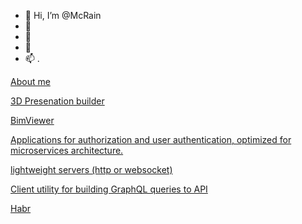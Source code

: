 - 👋 Hi, I’m @McRain
- 👀 
- 🌱 
- 💞️ 
- 📫 .


[About me](https://iam.reneos.com/)
  
[3D Presenation builder](https://github.com/McRain/3d.pub)

[BimViewer](https://github.com/McRain/bim)

[Applications for authorization and user authentication, optimized for microservices architecture.](https://github.com/McRain/reneos.auth)

[lightweight servers (http or websocket)](https://github.com/McRain/reneos.server)

[Client utility for building GraphQL queries to API](https://github.com/McRain/reneos.gqlc)

[Habr](https://habr.com/ru/users/McRain/articles/)

<!---
McRain/McRain is a ✨ special ✨ repository because its `README.md` (this file) appears on your GitHub profile.
You can click the Preview link to take a look at your changes.
--->
